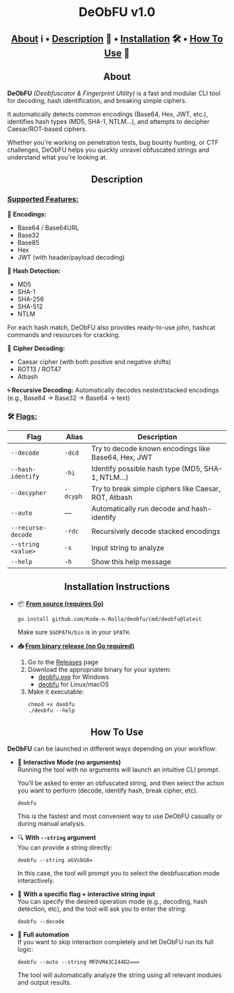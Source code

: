 <h1 align='center'>DeObFU v1.0</h1>

<h2 align='center'><a href='#about'>About</a> ℹ️ • <a href='#dd'>Description</a> 🔬 • <a href='#ii'>Installation</a> 🛠️ • <a href='#htu'>How To Use</a> 🤚</h2>

<h2 id='about' align="center">About</h2>
<strong>DeObFU</strong> <i>(Deobfuscator & Fingerprint Utility)</i> is a fast and modular CLI tool for decoding, hash identification, and breaking simple ciphers.
<p></p>
<p>It automatically detects common encodings (Base64, Hex, JWT, etc.), identifies hash types (MD5, SHA-1, NTLM…), and attempts to decipher Caesar/ROT-based ciphers.</p>

Whether you're working on penetration tests, bug bounty hunting, or CTF challenges, DeObFU helps you quickly unravel obfuscated strings and understand what you're looking at.

<h2 id='dd' align="center">Description</h2>
<h3><ins>Supported Features:</ins></h3>

🔐 <strong>Encodings:</strong>
<ul>
  <li>Base64 / Base64URL</li>
  <li>Base32</li>
  <li>Base85</li>
  <li>Hex</li>
  <li>JWT (with header/payload decoding)</li>
</ul>

🧬 <strong>Hash Detection:</strong>
<ul>
  <li>MD5</li>  
  <li>SHA-1</li>  
  <li>SHA-256</li>  
  <li>SHA-512</li>  
  <li>NTLM</li>
</ul>

For each hash match, DeObFU also provides ready-to-use john, hashcat commands and resources for cracking.

🧠 <strong>Cipher Decoding:</strong>
<ul>
  <li>Caesar cipher (with both positive and negative shifts)</li>
  <li>ROT13 / ROT47</li>
  <li>Atbash</li>
</ul>

🌀 <strong>Recursive Decoding:</strong>
Automatically decodes nested/stacked encodings (e.g., Base64 → Base32 → Base64 → text)

<h3>🛠 <ins>Flags:</ins></h3>

| Flag                     | Alias    | Description                                              |
|--------------------------|----------|----------------------------------------------------------|
| `--decode`               | `-dcd`   | Try to decode known encodings like Base64, Hex, JWT     |
| `--hash-identify`        | `-hi`    | Identify possible hash type (MD5, SHA-1, NTLM…)         |
| `--decypher`             | `-dcyph` | Try to break simple ciphers like Caesar, ROT, Atbash    |
| `--auto`                 | —        | Automatically run decode and hash-identify              |
| `--recurse-decode`       | `-rdc`   | Recursively decode stacked encodings                    |
| `--string <value>`       | `-s`     | Input string to analyze                                 |
| `--help`                 | `-h`     | Show this help message                                   |

<h2 id='ii' align='center'>Installation Instructions</h2>
<ul>
  <li>📦 <strong><ins>From source (requires Go)</ins></strong></li>
    <pre><code>go install github.com/Kode-n-Rolla/deobfu/cmd/deobfu@latest</code></pre>
    Make sure <code>$GOPATH/bin</code> is in your <code>$PATH</code>.
  <p></p>
  <li><strong>📥 <ins>From binary release (no Go required)</ins></strong></li>
    <ol>
      <li>Go to the <a href=''>Releases</a> page
      <li>Download the appropriate binary for your system:
        <ul>
          <li><a href=''>deobfu.exe</a> for Windows</li>
          <li><a href=''>deobfu</a> for Linux/macOS</li>
        </ul>
      <li>Make it executable:</li>
        <pre><code>chmod +x deobfu
./deobfu --help</code></pre>
    </ol>
</ul>

<h2 id='htu' align='center'>How To Use</h2>
<strong>DeObFU</strong> can be launched in different ways depending on your workflow:
<ul>
  <li>🧠 <strong>Interactive Mode (no arguments)</strong></li>
    Running the tool with no arguments will launch an intuitive CLI prompt.
    <p>You’ll be asked to enter an obfuscated string, and then select the action you want to perform (decode, identify hash, break cipher, etc).</p>
    <pre><code>deobfu</code></pre>
    This is the fastest and most convenient way to use DeObFU casually or during manual analysis.
  <p></p>
  <li>🔍 <strong>With <code>--string</code> argument</strong></li>
    You can provide a string directly:
    <pre><code>deobfu --string aGVsbG8=</code></pre>
    In this case, the tool will prompt you to select the deobfuscation mode interactively.
  <p></p>
  <li>🎯 <strong>With a specific flag + interactive string input</strong></li>
    You can specify the desired operation mode (e.g., decoding, hash detection, etc), and the tool will ask you to enter the string:
    <pre><code>deobfu --decode</code></pre>
  <li>🧪 <strong>Full automation</strong></li>
    If you want to skip interaction completely and let DeObFU run its full logic:
    <pre><code>deobfu --auto --string MFDVM43CI44D2===</code></pre>
    The tool will automatically analyze the string using all relevant modules and output results.
</ul>
